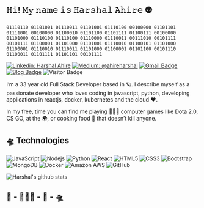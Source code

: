 ## 𝙷𝚒! 𝙼𝚢 𝚗𝚊𝚖𝚎 𝚒𝚜 𝙷𝚊𝚛𝚜𝚑𝚊𝚕 𝙰𝚑𝚒𝚛𝚎 👽
``
01110110 01101001 01110011 01101001 01110100 00100000 01101101 01111001 00100000 01100010 01101100 01101111 01100111 00100000 01101000 01110100 01110100 01110000 01110011 00111010 00101111 00101111 01100001 01101000 01101001 01110010 01100101 01101000 01100001 01110010 01110011 01101000 01100001 01101100 00101110 01100011 01101111 01101101 00101111
``

[![Linkedin: Harshal Ahire](https://img.shields.io/badge/-ahireharshal-blue?style=flat-square&logo=Linkedin&logoColor=white&link=https://www.linkedin.com/in/ahireharshal/)](https://www.linkedin.com/in/ahireharshal/)
[![Medium: @ahireharshal](https://img.shields.io/badge/-@ahireharshal-03a57a?style=flat-square&labelColor=000000&logo=Medium&link=https://medium.com/@ahireharshal/)](https://medium.com/@ahireharshal)
[![Gmail Badge](https://img.shields.io/badge/-ahireharshal@gmail.com-c14438?style=flat-square&logo=Gmail&logoColor=white&link=mailto:ahireharshal@gmail.com)](mailto:ahireharshal@gmail.com)
[![Blog Badge](https://img.shields.io/badge/-https://ahireharshal.com-E10098?style=flat-square&logo=blogger&logoColor=white&link=https://ahireharshal.com/)](https://ahireharshal.com/)
![Visitor Badge](https://visitor-badge.laobi.icu/badge?page_id=ahireharshal.ahireharshal)


I’m a 33 year old Full Stack Developer based in 🪐. I describe myself as a passionate developer who loves coding in javascript, python, developing applications in reactjs, docker, kubernetes and the cloud ❤️.

In my free, time you can find me playing 🧑🏻‍💻 computer games like Dota 2.0, CS GO, at the 🌍, or cooking food 🍳 that doesn’t kill anyone.

## 🛸 Technologies

![JavaScript](https://img.shields.io/badge/-JavaScript-black?style=flat-square&logo=javascript)
![Nodejs](https://img.shields.io/badge/-Nodejs-black?style=flat-square&logo=Node.js)
![Python](https://img.shields.io/badge/-Python-black?style=flat-square&logo=Python)
![React](https://img.shields.io/badge/-React-black?style=flat-square&logo=react)
![HTML5](https://img.shields.io/badge/-HTML5-E34F26?style=flat-square&logo=html5&logoColor=white)
![CSS3](https://img.shields.io/badge/-CSS3-1572B6?style=flat-square&logo=css3)
![Bootstrap](https://img.shields.io/badge/-Bootstrap-563D7C?style=flat-square&logo=bootstrap)
![MongoDB](https://img.shields.io/badge/-MongoDB-black?style=flat-square&logo=mongodb)
![Docker](https://img.shields.io/badge/-Docker-black?style=flat-square&logo=docker)
![Amazon AWS](https://img.shields.io/badge/Amazon%20AWS-232F3E?style=flat-square&logo=amazon-aws)
![GitHub](https://img.shields.io/badge/-GitHub-181717?style=flat-square&logo=github)




![Harshal's github stats](https://github-readme-stats.vercel.app/api?username=ahireharshal&theme=tokyonight&show_icons=true&show_icons=true&hide=contribs,prs&cache_seconds=86400)

## 🛌 - 🧑🏻‍💻 - 🍺 - 🛸
